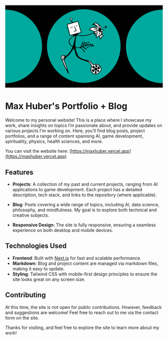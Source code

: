 ![Portfolio OG image](public/og.png)

# Max Huber's Portfolio + Blog

Welcome to my personal website! This is a place where I showcase my work, share insights on topics I’m passionate about, and provide updates on various projects I'm working on. Here, you’ll find blog posts, project portfolios, and a range of content spanning AI, game development, spirituality, physics, health sciences, and more.

You can visit the website here: [https://maxhuber.vercel.app](https://maxhuber.vercel.app)

## Features

- **Projects**: A collection of my past and current projects, ranging from AI applications to game development. Each project has a detailed description, tech stack, and links to the repository (where applicable).
  
- **Blog**: Posts covering a wide range of topics, including AI, data science, philosophy, and mindfulness. My goal is to explore both technical and creative subjects.

- **Responsive Design**: The site is fully responsive, ensuring a seamless experience on both desktop and mobile devices.

## Technologies Used

- **Frontend**: Built with [Next.js](https://nextjs.org/) for fast and scalable performance.
- **Markdown**: Blog and project content are managed via markdown files, making it easy to update.
- **Styling**: Tailwind CSS with mobile-first design principles to ensure the site looks great on any screen size.

## Contributing

At this time, the site is not open for public contributions. However, feedback and suggestions are welcome! Feel free to reach out to me via the contact form on the site.

Thanks for visiting, and feel free to explore the site to learn more about my work!
